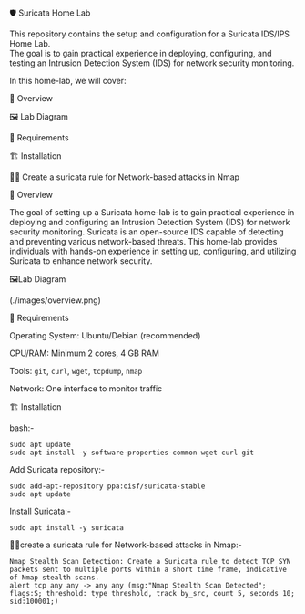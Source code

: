 🛡️ Suricata Home Lab


This repository contains the setup and configuration for a Suricata IDS/IPS Home Lab.  
The goal is to gain practical experience in deploying, configuring, and testing an Intrusion Detection System (IDS) for network security monitoring.


In this home-lab, we will cover:

📖 Overview

🖼️ Lab Diagram 

🧮 Requirements

🏗️ Installation

🧑‍💻 Create a suricata rule for Network-based attacks in Nmap



📖 Overview

The goal of setting up a Suricata home-lab is to gain practical experience in deploying and configuring an Intrusion Detection System (IDS) for network security monitoring. Suricata is an open-source IDS capable of detecting and preventing various network-based threats. This home-lab provides individuals with hands-on experience in setting up, configuring, and utilizing Suricata to enhance network security.

🖼️Lab Diagram

(./images/overview.png)  


🧮 Requirements

Operating System: Ubuntu/Debian (recommended)  

CPU/RAM: Minimum 2 cores, 4 GB RAM  

Tools: `git`, `curl`, `wget`, `tcpdump`, `nmap`  

Network: One interface to monitor traffic  




🏗️ Installation

bash:-

    sudo apt update
    sudo apt install -y software-properties-common wget curl git


Add Suricata repository:-

    sudo add-apt-repository ppa:oisf/suricata-stable
    sudo apt update

Install Suricata:-

    sudo apt install -y suricata

🧑‍💻create a suricata rule for Network-based attacks in Nmap:-

    Nmap Stealth Scan Detection: Create a Suricata rule to detect TCP SYN packets sent to multiple ports within a short time frame, indicative of Nmap stealth scans.
    alert tcp any any -> any any (msg:"Nmap Stealth Scan Detected"; flags:S; threshold: type threshold, track by_src, count 5, seconds 10; sid:100001;)
 
 




